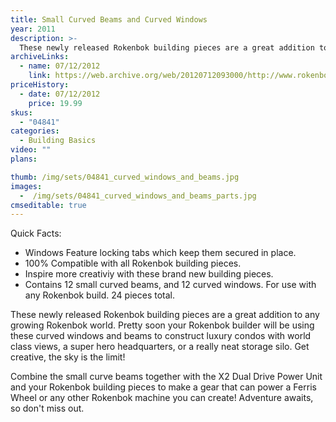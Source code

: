 ```yaml
---
title: Small Curved Beams and Curved Windows
year: 2011
description: >-
  These newly released Rokenbok building pieces are a great addition to any growing Rokenbok world. Pretty soon your Rokenbok builder will be using these curved windows and beams to construct luxury condos with world class views, a super hero headquarters, or a really neat storage silo. Get creative, the sky is the limit!
archiveLinks:
  - name: 07/12/2012
    link: https://web.archive.org/web/20120712093000/http://www.rokenbok.com/estore/construction/small-curved-beams-and-curved-windows
priceHistory:
  - date: 07/12/2012
    price: 19.99
skus:
  - "04841"
categories: 
  - Building Basics
video: ""
plans:

thumb: /img/sets/04841_curved_windows_and_beams.jpg
images:
  -  /img/sets/04841_curved_windows_and_beams_parts.jpg
cmseditable: true
---
```

Quick Facts:
 - Windows Feature locking tabs which keep them secured in place.
 - 100% Compatible with all Rokenbok building pieces.
 - Inspire more creativiy with these brand new building pieces.
 - Contains 12 small curved beams, and 12 curved windows. For use with any Rokenbok build. 24 pieces total.

These newly released Rokenbok building pieces are a great addition to any growing Rokenbok world. Pretty soon your Rokenbok builder will be using these curved windows and beams to construct luxury condos with world class views, a super hero headquarters, or a really neat storage silo. Get creative, the sky is the limit!

Combine the small curve beams together with the X2 Dual Drive Power Unit and your Rokenbok building pieces to make a gear that can power a Ferris Wheel or any other Rokenbok machine you can create! Adventure awaits, so don't miss out.
